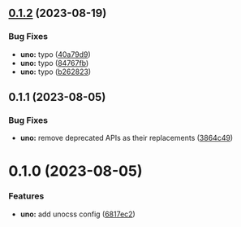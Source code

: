 ## [0.1.2](https://github.com/chengpeiquan/bassist/compare/uno@0.1.1...uno@0.1.2) (2023-08-19)


### Bug Fixes

* **uno:** typo ([40a79d9](https://github.com/chengpeiquan/bassist/commit/40a79d91ae4fad48339a4c8a75eadadd7730cc86))
* **uno:** typo ([84767fb](https://github.com/chengpeiquan/bassist/commit/84767fbbe7baa8b0ac036bf0d4c8bd2a6d04d90f))
* **uno:** typo ([b262823](https://github.com/chengpeiquan/bassist/commit/b2628230d445fe14ffda0c00116ef6d9a124f89a))



## 0.1.1 (2023-08-05)


### Bug Fixes

* **uno:** remove deprecated APIs as their replacements ([3864c49](https://github.com/chengpeiquan/bassist/commit/3864c493cb4d3d54c50fdd1137ae85e16f26c788))



# 0.1.0 (2023-08-05)


### Features

* **uno:** add unocss config ([6817ec2](https://github.com/chengpeiquan/bassist/commit/6817ec2ed59ffc6c327cc0f9b15667dd04b0f94d))



